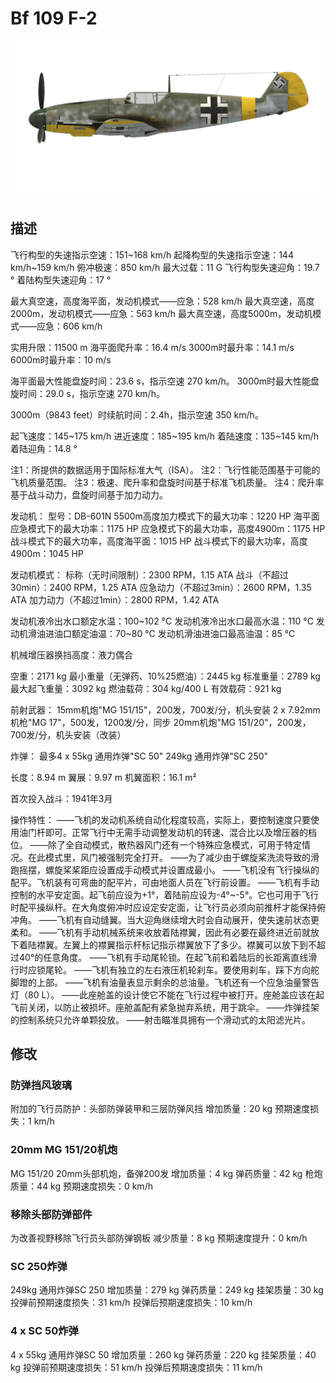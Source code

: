 ﻿# Bf 109 F-2

![bf109f2](../images/bf109f2.png)

## 描述

飞行构型的失速指示空速：151~168 km/h
起降构型的失速指示空速：144 km/h~159 km/h
俯冲极速：850 km/h
最大过载：11 G
飞行构型失速迎角：19.7 °
着陆构型失速迎角：17 °

最大真空速，高度海平面，发动机模式——应急：528 km/h
最大真空速，高度2000m，发动机模式——应急：563 km/h
最大真空速，高度5000m，发动机模式——应急：606 km/h

实用升限：11500 m
海平面爬升率：16.4 m/s
3000m时最升率：14.1 m/s
6000m时最升率：10 m/s

海平面最大性能盘旋时间：23.6 s，指示空速 270 km/h。
3000m时最大性能盘旋时间：29.0 s，指示空速 270 km/h。

3000m（9843 feet）时续航时间：2.4h，指示空速 350 km/h。

起飞速度：145~175 km/h
进近速度：185~195 km/h
着陆速度：135~145 km/h
着陆迎角：14.8 °

注1：所提供的数据适用于国际标准大气（ISA）。
注2：飞行性能范围基于可能的飞机质量范围。
注3：极速、爬升率和盘旋时间基于标准飞机质量。
注4：爬升率基于战斗动力，盘旋时间基于加力动力。

发动机：
型号：DB-601N
5500m高度加力模式下的最大功率：1220 HP
海平面应急模式下的最大功率：1175 HP
应急模式下的最大功率，高度4900m：1175 HP
战斗模式下的最大功率，高度海平面：1015 HP
战斗模式下的最大功率，高度4900m：1045 HP

发动机模式：
标称（无时间限制）：2300 RPM，1.15 ATA
战斗（不超过30min）：2400 RPM，1.25 ATA
应急动力（不超过3min）：2600 RPM，1.35 ATA
加力动力（不超过1min）：2800 RPM，1.42 ATA

发动机液冷出水口额定水温：100~102 °C
发动机液冷出水口最高水温：110 °C
发动机滑油进油口额定油温：70~80 °C
发动机滑油进油口最高油温：85 °C

机械增压器换挡高度：液力偶合 

空重：2171 kg
最小重量（无弹药、10%25燃油）：2445 kg
标准重量：2789 kg
最大起飞重量：3092 kg
燃油载荷：304 kg/400 L
有效载荷：921 kg

前射武器：
15mm机炮"MG 151/15"，200发，700发/分，机头安装
2 x 7.92mm机枪"MG 17"，500发，1200发/分，同步
20mm机炮"MG 151/20"，200发，700发/分，机头安装（改装）

炸弹：
最多4 x 55kg 通用炸弹"SC 50"
249kg 通用炸弹"SC 250"

长度：8.94 m
翼展：9.97 m
机翼面积：16.1 m²

首次投入战斗：1941年3月

操作特性：
——飞机的发动机系统自动化程度较高，实际上，要控制速度只要使用油门杆即可。正常飞行中无需手动调整发动机的转速、混合比以及增压器的档位。
——除了全自动模式，散热器风门还有一个特殊应急模式，可用于特定情况。在此模式里，风门被强制完全打开。
——为了减少由于螺旋桨洗流导致的滑跑摇摆，螺旋桨桨距应设置成手动模式并设置成最小。
——飞机没有飞行操纵的配平。飞机装有可弯曲的配平片，可由地面人员在飞行前设置。
——飞机有手动控制的水平安定面。起飞前应设为+1°，着陆前应设为-4°~-5°。它也可用于飞行时配平操纵杆。在大角度俯冲时应设定安定面，让飞行员必须向前推杆才能保持俯冲角。
——飞机有自动缝翼。当大迎角继续增大时会自动展开，使失速前状态更柔和。
——飞机有手动机械系统来收放着陆襟翼，因此有必要在最终进近前就放下着陆襟翼。左翼上的襟翼指示杆标记指示襟翼放下了多少。襟翼可以放下到不超过40°的任意角度。
——飞机有手动尾轮锁。在起飞前和着陆后的长距离直线滑行时应锁尾轮。
——飞机有独立的左右液压机轮刹车。要使用刹车，踩下方向舵脚蹬的上部。
——飞机有油量表显示剩余的总油量。飞机还有一个应急油量警告灯（80 L）。
——此座舱盖的设计使它不能在飞行过程中被打开。座舱盖应该在起飞前关闭，以防止被损坏。座舱盖配有紧急抛弃系统，用于跳伞。
——炸弹挂架的控制系统只允许单颗投放。
——射击瞄准具拥有一个滑动式的太阳滤光片。

## 修改


### 防弹挡风玻璃

附加的飞行员防护：头部防弹装甲和三层防弹风挡
增加质量：20 kg
预期速度损失：1 km/h

### 20mm MG 151/20机炮

MG 151/20 20mm头部机炮，备弹200发
增加质量：4 kg
弹药质量：42 kg
枪炮质量：44 kg
预期速度损失：0 km/h

### 移除头部防弹部件

为改善视野移除飞行员头部防弹钢板
减少质量：8 kg
预期速度提升：0 km/h

### SC 250炸弹

249kg 通用炸弹SC 250
增加质量：279 kg
弹药质量：249 kg
挂架质量：30 kg
投弹前预期速度损失：31 km/h
投弹后预期速度损失：10 km/h

### 4 x SC 50炸弹

4 x 55kg 通用炸弹SC 50
增加质量：260 kg
弹药质量：220 kg
挂架质量：40 kg
投弹前预期速度损失：51 km/h
投弹后预期速度损失：11 km/h